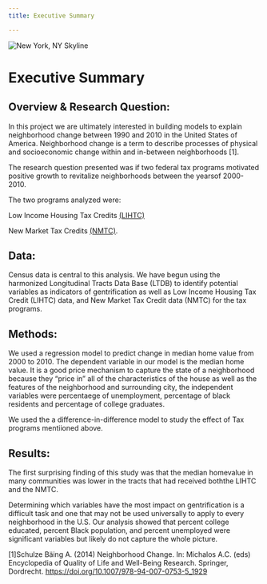 ```yaml
---
title: Executive Summary

---
```


![New York, NY Skyline](https://wallpaperaccess.com/full/566261.jpg)

# Executive Summary

## Overview & Research Question:

In this project we are ultimately interested in building models to explain neighborhood change between 1990 and 2010 in the United States of America.
Neighborhood change is a term to describe processes of physical and socioeconomic change within and in-between neighborhoods [1].

The research question presented was if two federal tax programs motivated positive growth to revitalize neighborhoods between the yearsof 2000-2010. 

The two programs analyzed were:

Low Income Housing Tax Credits [(LIHTC)](https://www.taxpolicycenter.org/briefing-book/what-low-income-housing-tax-credit-and-how-does-it-work)

New Market Tax Credits  [(NMTC)](https://www.novoco.com/resource-centers/new-markets-tax-credits/nmtc-basics/new-markets-tax-credit-program-summary).

## Data:

Census data is central to this analysis. We have begun using the harmonized Longitudinal Tracts Data Base (LTDB) to identify potential variables as indicators of 
gentrification as well as Low Income Housing Tax Credit (LIHTC) data, and New Market Tax Credit data (NMTC) for the tax programs.

## Methods:

We used a regression model to predict change in median home value from 2000 to 2010. The dependent variable in our model is the median home value. It is a good price mechanism to capture the state of a neighborhood because they “price in” all of the characteristics of the house as well as the features of the neighborhood and surrounding city, the independent variables were percentaege of unemployment, percentage of black residents and percentage of college graduates.

We used the a difference-in-difference model to study the effect of Tax programs mentiioned above.

## Results:

The first surprising finding of this study was that the median homevalue in many communities was lower in the tracts that had received boththe LIHTC and the NMTC.

Determining which variables have the most impact on gentrification is a difficult task and one that may not be used universally to apply to every neighborhood in the U.S. Our analysis showed that percent college educated, percent Black population, and percent unemployed were significant variables but likely do not capture the whole picture.


[1]Schulze Bäing A. (2014) Neighborhood Change. In: Michalos A.C. (eds) Encyclopedia of Quality of Life and Well-Being Research. Springer, Dordrecht. https://doi.org/10.1007/978-94-007-0753-5_1929
